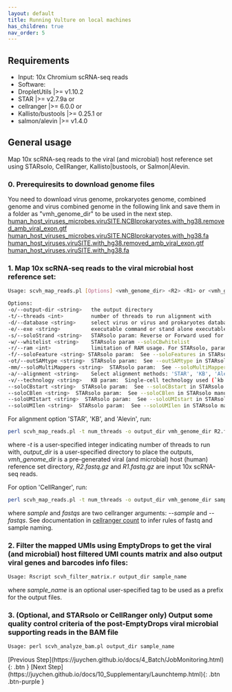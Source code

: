 ```yaml
---
layout: default
title: Running Vulture on local machines
has_children: true
nav_order: 5
---
```



## <a name="require"></a>Requirements
* Input: 10x Chromium scRNA-seq reads
* Software:
* DropletUtils |>= v1.10.2
* STAR |>= v2.7.9a or
* cellranger |>= 6.0.0 or
* Kallisto/bustools |>= 0.25.1 or
* salmon/alevin |>= v1.4.0

## <a name="gen_usages"></a>General usage
Map 10x scRNA-seq reads to the viral (and microbial) host reference set using STARsolo, CellRanger, Kallisto|bustools, or Salmon|Alevin. 

### 0. Prerequiresits to download genome files
You need to download virus genome, prokaryotes genome, combined genome and virus combined genome in the following link and save them in a folder as "vmh_genome_dir" to be used in the next step.
[human_host_viruses_microbes.viruSITE.NCBIprokaryotes.with_hg38.removed_amb_viral_exon.gtf](https://vulture-reference.s3.ap-east-1.amazonaws.com/human_host_viruses_microbes.viruSITE.NCBIprokaryotes.with_hg38.removed_amb_viral_exon.gtf)
[human_host_viruses_microbes.viruSITE.NCBIprokaryotes.with_hg38.fa](https://vulture-reference.s3.ap-east-1.amazonaws.com/human_host_viruses_microbes.viruSITE.NCBIprokaryotes.with_hg38.fa)
[human_host_viruses.viruSITE.with_hg38.removed_amb_viral_exon.gtf](https://vulture-reference.s3.ap-east-1.amazonaws.com/human_host_viruses.viruSITE.with_hg38.removed_amb_viral_exon.gtf)
[human_host_viruses.viruSITE.with_hg38.fa](https://vulture-reference.s3.ap-east-1.amazonaws.com/human_host_viruses.viruSITE.with_hg38.fa)

### 1. Map 10x scRNA-seq reads to the viral microbial host reference set:

```sh
Usage: scvh_map_reads.pl [Options] <vmh_genome_dir> <R2> <R1> or <vmh_genome_dir> <.bam file>

Options:                                                                                                                                Defaults
-o/--output-dir	<string>   the output directory                                                                                          [./]
-t/--threads <int>         number of threads to run alignment with                                                                       [<1>]
-d/--database <string>     select virus or virus and prokaryotes database, can be 'viruSITE' or 'viruSITE.NCBIprokaryotes'               [<viruSITE.NCBIprokaryotes>]
-e/--exe <string>          executable command or stand alone executable path of the alignment tool                                       [<>]
-s/--soloStrand <string>   STARsolo param: Reverse or Forward used for 10x 5' or 3' protocol, respectively                               [<Reverse>]
-w/--whitelist <string>    STARsolo param --soloCBwhitelist                                                                              [<"vmh_genome_dir"/737K-august-2016.txt>]
-r/--ram <int>             limitation of RAM usage. For STARsolo, param: limitGenomeGenerateRAM unit by GB                               [<8>]
-f/--soloFeature <string> STARsolo param:  See --soloFeatures in STARsolo manual                                                        [<Gene>]
-ot/--outSAMtype <string>  STARsolo param:  See --outSAMtype in STARsolo manual                                                          [<BAM SortedByCoordinate>]
-mm/--soloMultiMappers <string>  STARsolo param:  See --soloMultiMappers in STARsolo manual                                              [<EM>]
-a/--alignment <string>    Select alignment methods: 'STAR', 'KB', 'Alevin', or 'CellRanger'                                             [<STAR>]
-v/--technology <string>   KB param:  Single-cell technology used (`kb --list` to view)                                                  [<10XV2>]
--soloCBstart <string>  STARsolo param:  See --soloCBstart in STARsolo manual                                                            [<1>]
--soloCBlen <string>  STARsolo param:  See --soloCBlen in STARsolo manual                                                                [<16>]
--soloUMIstart <string>  STARsolo param:  See --soloUMIstart in STARsolo manual                                                          [<17>]
--soloUMIlen <string>  STARsolo param:  See --soloUMIlen in STARsolo manual   

```
For alignment option 'STAR', 'KB', and 'Alevin', run:
```sh
perl scvh_map_reads.pl -t num_threads -o output_dir vmh_genome_dir R2.fastq.gz R1.fastq.gz
```
where *-t* is a user-specified integer indicating number of threads to run with, *output_dir* is a user-specified directory to place the outputs, *vmh_genome_dir* is a pre-generated viral (and microbial) host (human) reference set directory, *R2.fastq.gz* and *R1.fastq.gz* are input 10x scRNA-seq reads.

For option 'CellRanger', run:

```sh
perl scvh_map_reads.pl -t num_threads -o output_dir vmh_genome_dir sample fastqs
```
where *sample* and *fastqs* are two cellranger arguments: *--sample* and *--fastqs*. See documentation in [cellranger count](https://support.10xgenomics.com/single-cell-gene-expression/software/pipelines/latest/using/count) to infer rules of fastq and sample naming.

### 2. Filter the mapped UMIs using EmptyDrops to get the viral (and microbial) host filtered UMI counts matrix and also output viral genes and barcodes info files:
```sh
Usage: Rscript scvh_filter_matrix.r output_dir sample_name
```
where *sample_name* is an optional user-specified tag to be used as a prefix for the output files.

### 3. (Optional, and STARsolo or CellRanger only) Output some quality control criteria of the post-EmptyDrops viral microbial supporting reads in the BAM file
```sh
Usage: perl scvh_analyze_bam.pl output_dir sample_name
```


<div class="code-example" markdown="1">
[Previous Step](https://juychen.github.io/docs/4_Batch/JobMonitoring.html){: .btn }
[Next Step](https://juychen.github.io/docs/10_Supplementary/Launchtemp.html){: .btn .btn-purple }
</div>